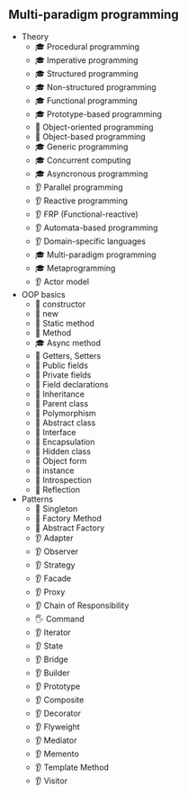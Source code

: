## Multi-paradigm programming

- Theory
  - 🎓 Procedural programming 
  - 🎓 Imperative programming
  - 🎓 Structured programming
  - 🎓 Non-structured programming
  - 🎓 Functional programming
  - 🎓 Prototype-based programming
  - 🔬 Object-oriented programming
  - 🔬 Object-based programming
  - 🎓 Generic programming
  - 🎓 Concurrent computing
  - 🎓 Asyncronous programming
  - 👂 Parallel programming
  - 👂 Reactive programming
  - 👂 FRP (Functional-reactive)
  - 👂 Automata-based programming
  - 👂 Domain-specific languages
  - 🎓 Multi-paradigm programming
  - 🎓 Metaprogramming
  - 👂 Actor model
- OOP basics
  - 🚀 constructor
  - 🚀 new
  - 🚀 Static method
  - 🚀 Method
  - 🎓 Async method
  - 🚀 Getters, Setters
  - 🚀 Public fields
  - 🚀 Private fields
  - 🚀 Field declarations
  - 🚀 Inheritance
  - 🚀 Parent class
  - 🚀 Polymorphism
  - 🚀 Abstract class
  - 🚀 Interface
  - 🚀 Encapsulation
  - 🔬 Hidden class
  - 🚀 Object form
  - 🚀 instance
  - 🚀 Introspection
  - 🚀 Reflection
- Patterns
  - 🚀 Singleton
  - 🚀 Factory Method
  - 🚀 Abstract Factory
  - 👂 Adapter
  - 👂 Observer
  - 👂 Strategy
  - 👂 Facade
  - 👂 Proxy
  - 👂 Chain of Responsibility
  - 🖐️ Command
  - 👂 Iterator
  - 👂 State
  - 👂 Bridge
  - 👂 Builder
  - 👂 Prototype
  - 👂 Composite
  - 👂 Decorator
  - 👂 Flyweight
  - 👂 Mediator
  - 👂 Memento
  - 👂 Template Method
  - 👂 Visitor
